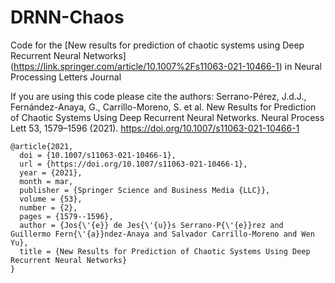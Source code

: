 # DRNN-Chaos
Code for the [New results for prediction of chaotic systems using Deep Recurrent Neural Networks] (https://link.springer.com/article/10.1007%2Fs11063-021-10466-1) in Neural Processing Letters Journal

If you are using this code please cite the authors:
Serrano-Pérez, J.d.J., Fernández-Anaya, G., Carrillo-Moreno, S. et al. New Results for Prediction of Chaotic Systems Using Deep Recurrent Neural Networks. Neural Process Lett 53, 1579–1596 (2021). https://doi.org/10.1007/s11063-021-10466-1

```
@article{2021,
  doi = {10.1007/s11063-021-10466-1},
  url = {https://doi.org/10.1007/s11063-021-10466-1},
  year = {2021},
  month = mar,
  publisher = {Springer Science and Business Media {LLC}},
  volume = {53},
  number = {2},
  pages = {1579--1596},
  author = {Jos{\'{e}} de Jes{\'{u}}s Serrano-P{\'{e}}rez and Guillermo Fern{\'{a}}ndez-Anaya and Salvador Carrillo-Moreno and Wen Yu},
  title = {New Results for Prediction of Chaotic Systems Using Deep Recurrent Neural Networks}
}
```

